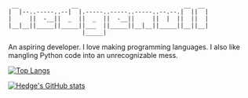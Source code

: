 ```
 __               __                              __  __ 
|  |--..-----..--|  |.-----..-----..-----..--.--.|  ||  |
|     ||  -__||  _  ||  _  ||  -__||     ||  |  ||  ||  |
|__|__||_____||_____||___  ||_____||__|__||_____||__||__|
                     |_____|                             
```

An aspiring developer. I love making programming languages. I also like mangling Python code into an unrecognizable mess.

[![Top Langs](https://github-readme-stats.vercel.app/api/top-langs/?username=hedgenull)](https://github.com/hedgenull/github-readme-stats)

[![Hedge's GitHub stats](https://github-readme-stats.vercel.app/api?username=hedgenull)](https://github.com/hedgenull/github-readme-stats)
